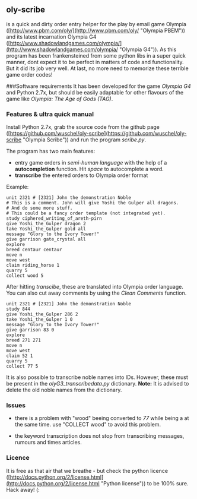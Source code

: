 ## oly-scribe

is a quick and dirty order entry helper for the play by email game Olympia ([http://www.pbm.com/oly/](http://www.pbm.com/oly/ "Olympia PBEM")) and its latest incarnation Olympia G4 ([http://www.shadowlandgames.com/olympia/](http://www.shadowlandgames.com/olympia/ "Olympia G4")). As this program has been frankensteined from some python libs in a super quick manner, dont expect it to be perfect in matters of code and functionality. But it did its job very well.  At last, no more need to memorize these terrible game order codes! 

###Software requirements
It has been developed for the game *Olympia G4* and Python 2.7x, but should be easily adaptable for other flavours of the game like *Olympia: The Age of Gods (TAG)*. 


### Features & ultra quick manual
Install Python 2.7x, grab the source code from the github page 
([https://github.com/wuschel/oly-scribe](https://github.com/wuschel/oly-scribe "Olympia Scribe")) and run the program *scribe.py*.

The program has two main features: 

- entry game orders in *semi-human language* with the help of a **autocompletion** function. Hit *space* to autocomplete a word.
- **transcribe** the entered orders to Olympia order format 


Example: 

    unit 2321 # [2321] John the demonstration Noble
    # This is a comment. John will give Yoshi the Gulper all dragons. 
    # And do some more stuff.
    # This could be a fancy order template (not integrated yet).
    study ciphered_writing_of_areth-pirn
    give Yoshi_the_Gulper dragon 2
    take Yoshi_the_Gulper gold all 
    message "Glory to the Ivory Tower!" 
    give garrison gate_crystal all 
    explore 
    breed centaur centaur 
    move n
    move west 
    claim riding_horse 1
    quarry 5
    collect wood 5

After hitting *transcibe*, these are translated into Olympia order language. You can also cut away comments by using the *Clean Comments* function.

    unit 2321 # [2321] John the demonstration Noble 
    study 844 
    give Yoshi_the_Gulper 286 2 
    take Yoshi_the_Gulper 1 0 
    message "Glory to the Ivory Tower!" 
    give garrison 83 0 
    explore 
    breed 271 271 
    move n 
    move west 
    claim 52 1 
    quarry 5 
    collect 77 5  

It is also possible to transcribe noble names into IDs. However, these must be present in the *olyG3_transcribedata.py* dictionary. **Note:** It is advised to delete the old noble names from the dictionary.

### Issues

- there is a problem with "wood" beeing converted to *77* while being a at the same time. use "COLLECT wood" to avoid this problem.

- the keyword transcription does not stop from transcribing messages, rumours and times articles. 



### Licence 

It is free as that air that we breathe - but check the python licence ([http://docs.python.org/2/license.html](http://docs.python.org/2/license.html "Python license")) to be 100% sure. Hack away! (:
